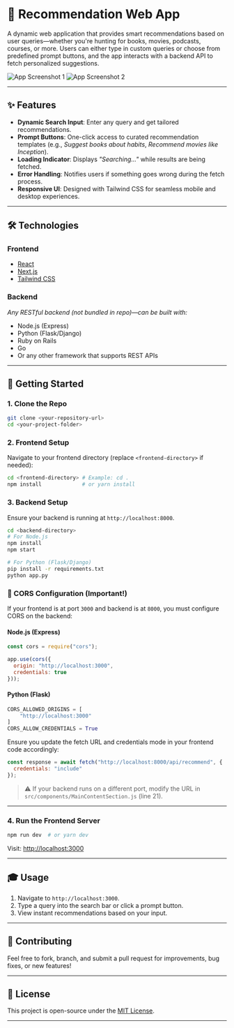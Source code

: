 # 🎯 Recommendation Web App

A dynamic web application that provides smart recommendations based on user queries—whether you're hunting for books, movies, podcasts, courses, or more. Users can either type in custom queries or choose from predefined prompt buttons, and the app interacts with a backend API to fetch personalized suggestions.

![App Screenshot 1](https://github.com/user-attachments/assets/3a763112-307c-41c5-a5f7-db32c6da1737)
![App Screenshot 2](https://github.com/user-attachments/assets/0248cc10-5ba8-4233-9a49-4261b674e3bc)

---

## ✨ Features

- **Dynamic Search Input**: Enter any query and get tailored recommendations.
- **Prompt Buttons**: One-click access to curated recommendation templates (e.g., _Suggest books about habits_, _Recommend movies like Inception_).
- **Loading Indicator**: Displays _"Searching..."_ while results are being fetched.
- **Error Handling**: Notifies users if something goes wrong during the fetch process.
- **Responsive UI**: Designed with Tailwind CSS for seamless mobile and desktop experiences.

---

## 🛠️ Technologies

### Frontend
- [React](https://reactjs.org/)
- [Next.js](https://nextjs.org/)
- [Tailwind CSS](https://tailwindcss.com/)

### Backend
_Any RESTful backend (not bundled in repo)—can be built with:_
- Node.js (Express)
- Python (Flask/Django)
- Ruby on Rails
- Go
- Or any other framework that supports REST APIs

---

## 🚀 Getting Started

### 1. Clone the Repo

```bash
git clone <your-repository-url>
cd <your-project-folder>
```

### 2. Frontend Setup

Navigate to your frontend directory (replace `<frontend-directory>` if needed):

```bash
cd <frontend-directory> # Example: cd .
npm install             # or yarn install
```

### 3. Backend Setup

Ensure your backend is running at `http://localhost:8000`.

```bash
cd <backend-directory>
# For Node.js
npm install
npm start

# For Python (Flask/Django)
pip install -r requirements.txt
python app.py
```

### 🔧 CORS Configuration (Important!)

If your frontend is at port `3000` and backend is at `8000`, you must configure CORS on the backend:

#### Node.js (Express)

```js
const cors = require("cors");

app.use(cors({
  origin: "http://localhost:3000",
  credentials: true
}));
```

#### Python (Flask)

```python
CORS_ALLOWED_ORIGINS = [
    "http://localhost:3000"
]
CORS_ALLOW_CREDENTIALS = True
```

Ensure you update the fetch URL and credentials mode in your frontend code accordingly:

```js
const response = await fetch("http://localhost:8000/api/recommend", {
  credentials: "include"
});
```

> ⚠️ If your backend runs on a different port, modify the URL in `src/components/MainContentSection.js` (line 21).

---

### 4. Run the Frontend Server

```bash
npm run dev  # or yarn dev
```

Visit: [http://localhost:3000](http://localhost:3000)

---

## 🎓 Usage

1. Navigate to `http://localhost:3000`.
2. Type a query into the search bar or click a prompt button.
3. View instant recommendations based on your input.

---

## 🤝 Contributing

Feel free to fork, branch, and submit a pull request for improvements, bug fixes, or new features!

---

## 📄 License

This project is open-source under the [MIT License](LICENSE).

---
